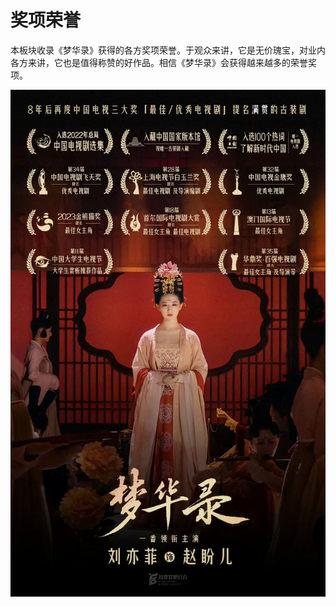 # 奖项荣誉

本板块收录《梦华录》获得的各方奖项荣誉。于观众来讲，它是无价瑰宝，对业内各方来讲，它也是值得称赞的好作品。相信《梦华录》会获得越来越多的荣誉奖项。

![](/image/award/land.jpg)
